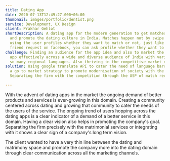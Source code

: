 ```yaml
---
title: Dating App
date: 2020-07-13T12:49:27.000+06:00
thumbnail: images/portfolio/dentist.png
service: Development, UX Design
client: Prakhar Gehlot
shortDescription: A dating app for the modern generation to get matches instantly
  and promote the dating culture in India. Matches happen not by swipe but just by
  using the user profiles whether they want to match or not, just like sending the 
  friend request on facebook, you can ask profile whether they want to match or not.
challenge: Finding an audience for the app idea and also to market the vision of the 
  app effectively across a wide and diverse audience of India with varied cultures and
  so many regional languages. Also thriving in the competitive market domain.
solution: Using google translate API to cater the need of language barriers and devising
  a go to market strategy to promote modernisation of society with the use of technology.
  Separating the firm with the competition through the USP of match request to beat the market.

---
```

With the advent of dating apps in the market the ongoing demand of better products and services is ever-growing in this domain. Creating a community centered across dating and growing that community to cater the needs of the users of the service. The ongoing trend of users hopping across the dating apps is a clear indicator of a demand of a better service in this domain. Having a clear vision also helps in promoting the company's goal. Separating the firm precisely with the matrimonial services or integrating with it shows a clear sign of a company's long term vision.

The client wanted to have a very thin line between the dating and matrimony space and promote the company more into the dating domain through clear communication across all the marketing channels.